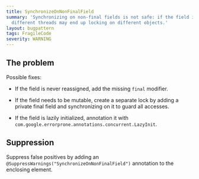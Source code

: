 ```yaml
---
title: SynchronizeOnNonFinalField
summary: 'Synchronizing on non-final fields is not safe: if the field is ever updated,
  different threads may end up locking on different objects.'
layout: bugpattern
tags: FragileCode
severity: WARNING
---
```


<!--
*** AUTO-GENERATED, DO NOT MODIFY ***
To make changes, edit the @BugPattern annotation or the explanation in docs/bugpattern.
-->

## The problem
Possible fixes:

*   If the field is never reassigned, add the missing `final` modifier.

*   If the field needs to be mutable, create a separate lock by adding a private
    final field and synchronizing on it to guard all accesses.

*   If the field is lazily initialized, annotation it with
    `com.google.errorprone.annotations.concurrent.LazyInit`.

## Suppression
Suppress false positives by adding an `@SuppressWarnings("SynchronizeOnNonFinalField")` annotation to the enclosing element.
